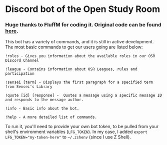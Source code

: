 # Discord bot of the Open Study Room
### Huge thanks to FluffM for coding it. Original code can be found [here](https://github.com/Thrillberg/looking-for-game-bot).

This bot has a variety of commands, and it is still in active development.
The most basic commands to get our users going are listed below:

```
!roles - Gives you information about the available roles in our OSR Discord Channel

!league - Contains information about OSR Leagues, rules and participation

!sensei [term] - Displays the first paragraph for a specified term from Sensei's Library

!quote [id] [response] -  Quotes a message using a specific message ID and responds to the message author.

!info - Basic info about the bot.

!help - A more detailed list of commands.
```

To run it, you'll need to provide your own bot token, to be pulled from your shell's environment variables (`LFG_TOKEN`). In my case, I added `export LFG_TOKEN="my-token-here"` to `~/.zshenv` (since I use Z Shell).
